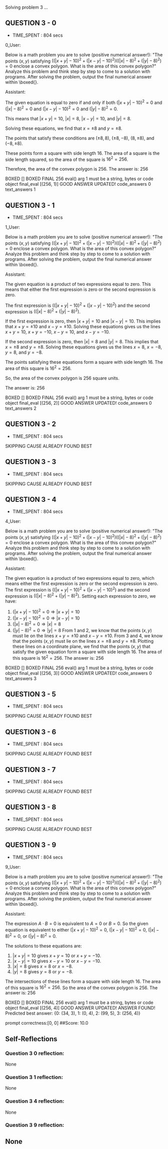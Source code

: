 Solving problem 3 ...



## QUESTION 3 - 0 
- TIME_SPENT : 804 secs

0_User:

Below is a math problem you are to solve (positive numerical answer!):
"The points $\left(x, y\right)$ satisfying $((\vert x + y \vert - 10)^2 + ( \vert x - y \vert - 10)^2)((\vert x \vert - 8)^2 + ( \vert y \vert - 8)^2) = 0$ enclose a convex polygon. What is the area of this convex polygon?"
Analyze this problem and think step by step to come to a solution with programs. After solving the problem, output the final numerical answer within \boxed{}.

Assistant:

 The given equation is equal to zero if and only if both $(\vert x + y \vert - 10)^2 = 0$ and $(\vert x \vert - 8)^2 = 0$ and $(\vert x - y \vert - 10)^2 = 0$ and $(\vert y \vert - 8)^2 = 0$.

This means that $\vert x + y \vert = 10$, $\vert x \vert = 8$, $\vert x - y \vert = 10$, and $\vert y \vert = 8$.

Solving these equations, we find that $x = \pm8$ and $y = \pm8$.

The points that satisfy these conditions are $(\pm8, 8)$, $(\pm8, -8)$, $(8, \pm8)$, and $(-8, \pm8)$.

These points form a square with side length 16. The area of a square is the side length squared, so the area of the square is $16^2 = 256$.

Therefore, the area of the convex polygon is 256. The answer is: $256$

BOXED []
BOXED FINAL 256
eval() arg 1 must be a string, bytes or code object final_eval
[(256, 1)]
GOOD ANSWER UPDATED!
code_answers 0 text_answers 1



## QUESTION 3 - 1 
- TIME_SPENT : 804 secs

1_User:

Below is a math problem you are to solve (positive numerical answer!):
"The points $\left(x, y\right)$ satisfying $((\vert x + y \vert - 10)^2 + ( \vert x - y \vert - 10)^2)((\vert x \vert - 8)^2 + ( \vert y \vert - 8)^2) = 0$ enclose a convex polygon. What is the area of this convex polygon?"
Analyze this problem and think step by step to come to a solution with programs. After solving the problem, output the final numerical answer within \boxed{}.

Assistant:


The given equation is a product of two expressions equal to zero. This means that either the first expression is zero or the second expression is zero. 

The first expression is $((\vert x + y \vert - 10)^2 + ( \vert x - y \vert - 10)^2)$ and the second expression is $((\vert x \vert - 8)^2 + ( \vert y \vert - 8)^2)$.

If the first expression is zero, then $\vert x + y \vert = 10$ and $\vert x - y \vert = 10$. This implies that $x + y = \pm 10$ and $x - y = \pm 10$. Solving these equations gives us the lines $x + y = 10$, $x + y = -10$, $x - y = 10$, and $x - y = -10$.

If the second expression is zero, then $\vert x \vert = 8$ and $\vert y \vert = 8$. This implies that $x = \pm 8$ and $y = \pm 8$. Solving these equations gives us the lines $x = 8$, $x = -8$, $y = 8$, and $y = -8$.

The points satisfying these equations form a square with side length 16. The area of this square is $16^2 = 256$.

So, the area of the convex polygon is 256 square units.

The answer is: $256$

BOXED []
BOXED FINAL 256
eval() arg 1 must be a string, bytes or code object final_eval
[(256, 2)]
GOOD ANSWER UPDATED!
code_answers 0 text_answers 2



## QUESTION 3 - 2 
- TIME_SPENT : 804 secs

SKIPPING CAUSE ALREADY FOUND BEST



## QUESTION 3 - 3 
- TIME_SPENT : 804 secs

SKIPPING CAUSE ALREADY FOUND BEST



## QUESTION 3 - 4 
- TIME_SPENT : 804 secs

4_User:

Below is a math problem you are to solve (positive numerical answer!):
"The points $\left(x, y\right)$ satisfying $((\vert x + y \vert - 10)^2 + ( \vert x - y \vert - 10)^2)((\vert x \vert - 8)^2 + ( \vert y \vert - 8)^2) = 0$ enclose a convex polygon. What is the area of this convex polygon?"
Analyze this problem and think step by step to come to a solution with programs. After solving the problem, output the final numerical answer within \boxed{}.

Assistant:


The given equation is a product of two expressions equal to zero, which means either the first expression is zero or the second expression is zero.
The first expression is $((\vert x + y \vert - 10)^2 + ( \vert x - y \vert - 10)^2)$ and the second expression is $((\vert x \vert - 8)^2 + ( \vert y \vert - 8)^2)$.
Setting each expression to zero, we have:
1. $(\vert x + y \vert - 10)^2 = 0 \Rightarrow \vert x + y \vert = 10$
2. $(\vert x - y \vert - 10)^2 = 0 \Rightarrow \vert x - y \vert = 10$
3. $(\vert x \vert - 8)^2 = 0 \Rightarrow \vert x \vert = 8$
4. $(\vert y \vert - 8)^2 = 0 \Rightarrow \vert y \vert = 8$
From 1 and 2, we know that the points $(x, y)$ must lie on the lines $x + y = \pm 10$ and $x - y = \pm 10$.
From 3 and 4, we know that the points $(x, y)$ must lie on the lines $x = \pm 8$ and $y = \pm 8$.
Plotting these lines on a coordinate plane, we find that the points $(x, y)$ that satisfy the given equation form a square with side length 16.
The area of this square is $16^2 = 256$.
The answer is: $256$

BOXED []
BOXED FINAL 256
eval() arg 1 must be a string, bytes or code object final_eval
[(256, 3)]
GOOD ANSWER UPDATED!
code_answers 0 text_answers 3



## QUESTION 3 - 5 
- TIME_SPENT : 804 secs

SKIPPING CAUSE ALREADY FOUND BEST



## QUESTION 3 - 6 
- TIME_SPENT : 804 secs

SKIPPING CAUSE ALREADY FOUND BEST



## QUESTION 3 - 7 
- TIME_SPENT : 804 secs

SKIPPING CAUSE ALREADY FOUND BEST



## QUESTION 3 - 8 
- TIME_SPENT : 804 secs

SKIPPING CAUSE ALREADY FOUND BEST



## QUESTION 3 - 9 
- TIME_SPENT : 804 secs

9_User:

Below is a math problem you are to solve (positive numerical answer!):
"The points $\left(x, y\right)$ satisfying $((\vert x + y \vert - 10)^2 + ( \vert x - y \vert - 10)^2)((\vert x \vert - 8)^2 + ( \vert y \vert - 8)^2) = 0$ enclose a convex polygon. What is the area of this convex polygon?"
Analyze this problem and think step by step to come to a solution with programs. After solving the problem, output the final numerical answer within \boxed{}.

Assistant:

 The expression $A \cdot B = 0$ is equivalent to $A = 0$ or $B = 0$. So the given equation is equivalent to either $(\vert x + y \vert - 10)^2 = 0$, $(\vert x - y \vert - 10)^2 = 0$, $(\vert x \vert - 8)^2 = 0$, or $(\vert y \vert - 8)^2 = 0$.

The solutions to these equations are:
1. $\vert x + y \vert = 10$ gives $x + y = 10$ or $x + y = -10$.
2. $\vert x - y \vert = 10$ gives $x - y = 10$ or $x - y = -10$.
3. $\vert x \vert = 8$ gives $x = 8$ or $x = -8$.
4. $\vert y \vert = 8$ gives $y = 8$ or $y = -8$.

The intersections of these lines form a square with side length 16. The area of this square is $16^2 = 256$. So the area of the convex polygon is 256.
The answer is: $256$

BOXED []
BOXED FINAL 256
eval() arg 1 must be a string, bytes or code object final_eval
[(256, 4)]
GOOD ANSWER UPDATED!
ANSWER FOUND!
Predicted best answer: {0: (34, 3), 1: (0, 4), 2: (99, 5), 3: (256, 4)}

prompt correctness:[0, 0]
##Score: 10.0

## Self-Reflections

### Question 3 0 reflection:
None
### Question 3 1 reflection:
None
### Question 3 4 reflection:
None
### Question 3 9 reflection:
None
---
